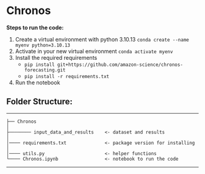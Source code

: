 # Chronos

**Steps to run the code:**
1. Create a virtual environment with python 3.10.13
`conda create --name myenv python=3.10.13`
3. Activate in your new virtual environment
`conda activate myenv`
4. Install the required requirements
    - `pip install git+https://github.com/amazon-science/chronos-forecasting.git`
    - `pip install -r requirements.txt`
5. Run the notebook

## Folder Structure:
------------

    ├── Chronos
    │
    ├──────── input_data_and_results    <- dataset and results
    │
    │──── requirements.txt              <- package version for installing
    │
    │──── utils.py                      <- helper functions
    └──── Chronos.ipynb                 <- notebook to run the code
--------
